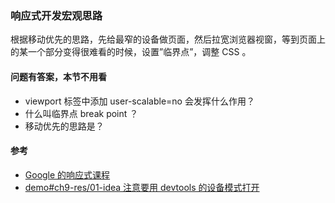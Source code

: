### 响应式开发宏观思路

根据移动优先的思路，先给最窄的设备做页面，然后拉宽浏览器视窗，等到页面上的某一个部分变得很难看的时候，设置”临界点”，调整 CSS 。

#### 问题有答案，本节不用看

* viewport 标签中添加 user-scalable=no 会发挥什么作用？
* 什么叫临界点 break point ？
* 移动优先的思路是？

#### 参考

* [Google 的响应式课程](https://developers.google.com/web/fundamentals/design-and-ui/responsive/?hl=en)
* [demo#ch9-res/01-idea 注意要用 devtools 的设备模式打开](https://happypeter.github.io/bianguaishou-page/demo/ch9-res/01-idea/)
